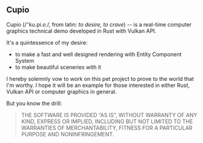 ## Cupio
Cupio (/'ˈku.pi.oː/, from latin: *to desire, to crave*) -- is a real-time computer graphics technical demo developed in Rust with Vulkan API.

It's a quintessence of my desire:
* to make a fast and well designed rendering with Entity Component System
* to make beautiful sceneries with it

I hereby solemnly vow to work on this pet project to prove to the world that I'm worthy. I hope it will be an example for those interested in either Rust, Vulkan API or computer graphics in general.

But you know the drill:

> THE SOFTWARE IS PROVIDED “AS IS”, WITHOUT WARRANTY OF ANY KIND, EXPRESS OR IMPLIED, INCLUDING BUT NOT LIMITED TO THE WARRANTIES OF MERCHANTABILITY, FITNESS FOR A PARTICULAR PURPOSE AND NONINFRINGEMENT.
